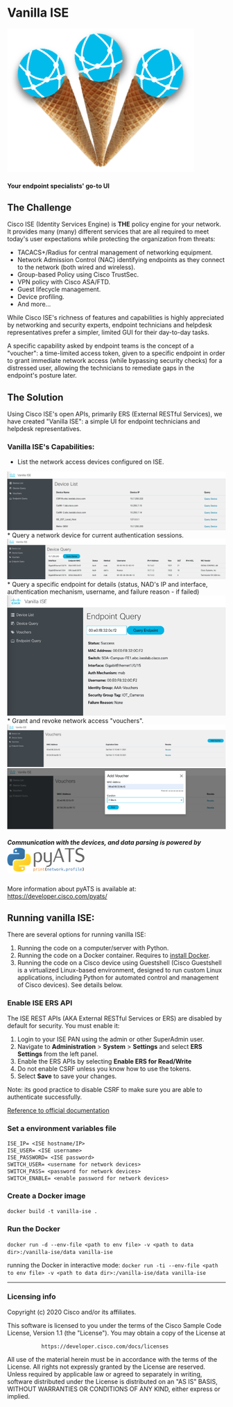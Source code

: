 # Vanilla ISE
<img src="img/vanilla ISE.png">

#### Your endpoint specialists' go-to UI
## The Challenge

Cisco ISE (Identity Services Engine) is **THE** policy engine for your network. It provides many (many) different services that are all required to meet today's user expectations while protecting the organization from threats:
* TACACS+/Radius for central management of networking equipment.
* Network Admission Control (NAC) identifying endpoints as they connect to the network (both wired and wireless).
* Group-based Policy using Cisco TrustSec.
* VPN policy with Cisco ASA/FTD.
* Guest lifecycle management.
* Device profiling.
* And more...

While Cisco ISE's richness of features and capabilities is highly appreciated by networking and security experts, endpoint technicians and helpdesk representatives prefer a simpler, limited GUI for their day-to-day tasks.

A specific capability asked by endpoint teams is the concept of a "voucher": a time-limited access token, given to a specific endpoint in order to grant immediate network access (while bypassing security checks) for a distressed user, allowing the technicians to remediate gaps in the endpoint's posture later.

## The Solution

Using Cisco ISE's open APIs, primarily ERS (External RESTful Services), we have created "Vanilla ISE": a simple UI for endpoint technicians and helpdesk representatives.

### Vanilla ISE's Capabilities:
* List the network access devices configured on ISE.
<img src="img/device list.png">
* Query a network device for current authentication sessions.
<img src="img/device query.png">
* Query a specific endpoint for details (status, NAD's IP and interface, authentication mechanism, username, and failure reason - if failed)
<img src="img/endpoint query.png">
* Grant and revoke network access "vouchers".
<img src="img/voucher list.png">
<img src="img/add voucher.png">

##### Communication with the devices, and data parsing is powered by <img src="/img/pyats.png">
More information about pyATS is available at: https://developer.cisco.com/pyats/
## Running vanilla ISE:

There are several options for running vanilla ISE:
1. Running the code on a computer/server with Python.
2. Running the code on a Docker container. Requires to <a href="https://docs.docker.com/get-docker/"> install Docker</a>.
3. Running the code on a Cisco device using Guestshell (Cisco Guestshell is a virtualized Linux-based environment, designed to run custom Linux applications, including Python for automated control and management of Cisco devices). See details below.

### Enable ISE ERS API

The ISE REST APIs (AKA External RESTful Services or ERS) are disabled by default for security. You must enable it:
1. Login to your ISE PAN using the admin or other SuperAdmin user.
2. Navigate to **Administration** > **System** > **Settings** and select **ERS Settings** from the left panel.
4. Enable the ERS APIs by selecting **Enable ERS for Read/Write**
5. Do not enable CSRF unless you know how to use the tokens.
6. Select **Save** to save your changes.

Note: its good practice to disable CSRF to make sure you are able to authenticate successfully.

<a href="https://community.cisco.com/t5/security-documents/ise-ers-api-examples/ta-p/3622623#toc-hId--623796905"> Reference to official documentation </a>

### Set a environment variables file
```
ISE_IP= <ISE hostname/IP>
ISE_USER= <ISE username>
ISE_PASSWORD= <ISE password>
SWITCH_USER= <username for network devices>
SWITCH_PASS= <password for network devices>
SWITCH_ENABLE= <enable password for network devices>
```

### Create a Docker image
`docker build -t vanilla-ise .`

### Run the Docker
`docker run -d --env-file <path to env file> -v <path to data dir>:/vanilla-ise/data vanilla-ise`

running the Docker in interactive mode:
`docker run -ti --env-file <path to env file> -v <path to data dir>:/vanilla-ise/data vanilla-ise`

----
### Licensing info
Copyright (c) 2020 Cisco and/or its affiliates.

This software is licensed to you under the terms of the Cisco Sample
Code License, Version 1.1 (the "License"). You may obtain a copy of the
License at

               https://developer.cisco.com/docs/licenses

All use of the material herein must be in accordance with the terms of
the License. All rights not expressly granted by the License are
reserved. Unless required by applicable law or agreed to separately in
writing, software distributed under the License is distributed on an "AS
IS" BASIS, WITHOUT WARRANTIES OR CONDITIONS OF ANY KIND, either express
or implied.
